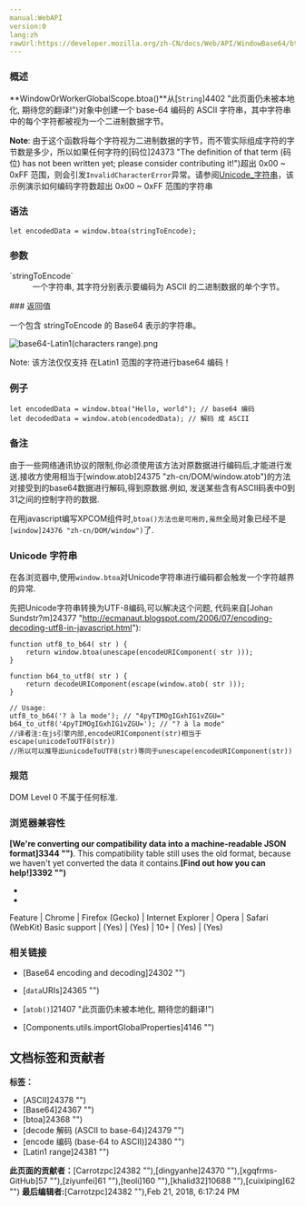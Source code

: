 ```yaml
---
manual:WebAPI
version:0
lang:zh
rawUrl:https://developer.mozilla.org/zh-CN/docs/Web/API/WindowBase64/btoa
---
```





### 概述<a name="Summary"></a>


**WindowOrWorkerGlobalScope.btoa()**从[`String`]4402 "此页面仍未被本地化, 期待您的翻译!")对象中创建一个 base-64 编码的 ASCII 字符串，其中字符串中的每个字符都被视为一个二进制数据字节。



**Note**: 由于这个函数将每个字符视为二进制数据的字节，而不管实际组成字符的字节数是多少，所以如果任何字符的[码位]24373 "The definition of that term (码位) has not been written yet; please consider contributing it!")超出 0x00 ~ 0xFF 范围，则会引发`InvalidCharacterError`异常。请参阅[Unicode_字符串](%6942#Unicode_字符串 "")，该示例演示如何编码字符数超出 0x00 ~ 0xFF 范围的字符串



### 语法<a name="Syntax"></a>

```
let encodedData = window.btoa(stringToEncode);
```

### 参数<a name="参数"></a>
<dl><dt id=''>`stringToEncode`</dt><dd>一个字符串, 其字符分别表示要编码为 ASCII 的二进制数据的单个字节。</dd></dl>
### 返回值<a name="返回值"></a>


一个包含 stringToEncode 的 Base64 表示的字符串。



![base64-Latin1(characters range).png](%24372.png "")



Note: 该方法仅仅支持 在Latin1 范围的字符进行base64 编码！



### 例子<a name="Example"></a>

```
let encodedData = window.btoa("Hello, world"); // base64 编码
let decodedData = window.atob(encodedData); // 解码 成 ASCII
```

### 备注<a name="Notes"></a>


由于一些网络通讯协议的限制,你必须使用该方法对原数据进行编码后,才能进行发送.接收方使用相当于[window.atob]24375 "zh-cn/DOM/window.atob")的方法对接受到的base64数据进行解码,得到原数据.例如, 发送某些含有ASCII码表中0到31之间的控制字符的数据.



在用javascript编写XPCOM组件时,`btoa()方法也是可用的,虽然`全局对象已经不是`[window]24376 "zh-cn/DOM/window")`了.


### Unicode 字符串<a name="Unicode_字符串"></a>


在各浏览器中,使用`window.btoa`对Unicode字符串进行编码都会触发一个字符越界的异常.



先把Unicode字符串转换为UTF-8编码,可以解决这个问题, 代码来自[Johan Sundstr?m]24377 "http://ecmanaut.blogspot.com/2006/07/encoding-decoding-utf8-in-javascript.html"):


```
function utf8_to_b64( str ) {
    return window.btoa(unescape(encodeURIComponent( str )));
}

function b64_to_utf8( str ) {
    return decodeURIComponent(escape(window.atob( str )));
}

// Usage:
utf8_to_b64('? à la mode'); // "4pyTIMOgIGxhIG1vZGU="
b64_to_utf8('4pyTIMOgIGxhIG1vZGU='); // "? à la mode"
//译者注:在js引擎内部,encodeURIComponent(str)相当于escape(unicodeToUTF8(str))
//所以可以推导出unicodeToUTF8(str)等同于unescape(encodeURIComponent(str))
```

### 规范<a name="Specification"></a>


DOM Level 0 不属于任何标准.


### 浏览器兼容性<a name="Browser_Compatibility"></a>


**[We&#39;re converting our compatibility data into a machine-readable JSON format]3344 "")**. This compatibility table still uses the old format, because we haven&#39;t yet converted the data it contains.**[Find out how you can help!]3392 "")**


* 
* 
Feature | Chrome | Firefox (Gecko) | Internet Explorer | Opera | Safari (WebKit) 
Basic support | (Yes) | (Yes) | 10+ | (Yes) | (Yes) 




### 相关链接<a name="See_also"></a>

* [Base64 encoding and decoding]24302 "")
* [`data`URIs]24365 "")

* [`atob()`]21407 "此页面仍未被本地化, 期待您的翻译!")
* [Components.utils.importGlobalProperties]4146 "")



## 文档标签和贡献者
**标签：**
* [ASCII]24378 "")
* [Base64]24367 "")
* [btoa]24368 "")
* [decode 解码 (ASCII to base-64)]24379 "")
* [encode 编码 (base-64 to ASCII)]24380 "")
* [Latin1 range]24381 "")

**此页面的贡献者：**[Carrotzpc]24382 ""),[dingyanhe]24370 ""),[xgqfrms-GitHub]57 ""),[ziyunfei]61 ""),[teoli]160 ""),[khalid32]10688 ""),[cuixiping]62 "")
**最后编辑者:**[Carrotzpc]24382 ""),<time>Feb 21, 2018, 6:17:24 PM</time>


